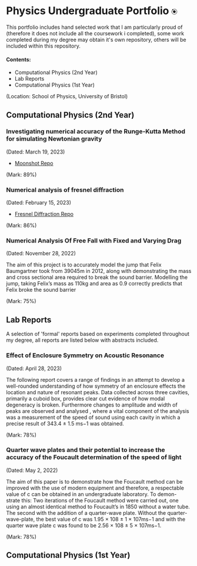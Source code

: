 # Physics Undergraduate Portfolio <img src="https://github.com/DrDavie1/DrDavie1/blob/main/Images/orbit.png" width="3%" height="3%"> 

This portfolio includes hand selected work that I am particularly proud of (therefore it does not include all the coursework i completed), some work completed during my degree may obtain it's own repository, others will be included within this repository.

#### Contents:
 - Computational Physics (2nd Year)
 - Lab Reports
 - Computational Physics (1st Year)

(Location: School of Physics, University of Bristol)

## Computational Physics (2nd Year)

### Investigating numerical accuracy of the Runge-Kutta Method for simulating Newtonian gravity

(Dated: March 19, 2023)

- [Moonshot Repo](https://github.com/DrDavie1/moon-shot-simulation)

(Mark: 89%)

### Numerical analysis of fresnel diffraction

(Dated: February 15, 2023)

- [Fresnel Diffraction Repo](https://github.com/DrDavie1/fresnel-diffraction)

(Mark: 86%)

### Numerical Analysis Of Free Fall with Fixed and Varying Drag

(Dated: November 28, 2022)

The aim of this project is to accurately model the jump that Felix Baumgartner took from 39045m in 2012,
along with demonstrating the mass and cross sectional area required to break the sound barrier. Modelling the
jump, taking Felix’s mass as 110kg and area as 0.9 correctly predicts
that Felix broke the sound barrier

(Mark: 75%)

## Lab Reports
A selection of 'formal' reports based on experiments completed throughout my degree, all reports are listed below with abstracts included.

### Effect of Enclosure Symmetry on Acoustic Resonance
(Dated: April 28, 2023)

The following report covers a range of findings in an attempt to develop a well-rounded understanding of how symmetry of an enclosure effects the location and nature of resonant peaks. Data collected across three cavities, primarily a cuboid box, provides clear cut evidence of how modal degeneracy is broken. Furthermore changes to amplitude and width of peaks are observed and analysed , where a vital component of the analysis was a measurement of the speed of sound using each cavity in which a precise result of 343.4 ± 1.5 ms−1 was obtained.

(Mark: 78%)

### Quarter wave plates and their potential to increase the accuracy of the Foucault determination of the speed of light
(Dated: May 2, 2022)
 
The aim of this paper is to demonstrate how the Foucault method can be improved with the use of modern equipment and therefore, a respectable value of c can be obtained in an undergraduate laboratory. To demon- strate this: Two iterations of the Foucault method were carried out, one using an almost identical method to Foucault’s in 1850 without a water tube. The second with the addition of a quarter-wave plate. Without the quarter-wave-plate, the best value of c was 1.95 × 108 ± 1 × 107ms−1 and with the quarter wave plate c was found to be 2.56 × 108 ± 5 × 107ms−1.

(Mark: 78%)

## Computational Physics (1st Year)


